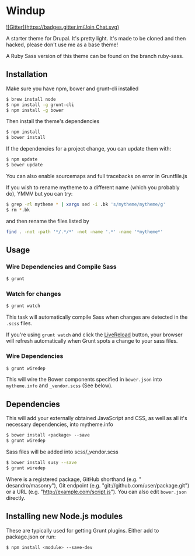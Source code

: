 # Windup
[![Gitter](https://badges.gitter.im/Join Chat.svg)](https://gitter.im/Lullabot/mytheme?utm_source=badge&utm_medium=badge&utm_campaign=pr-badge&utm_content=badge)

A starter theme for Drupal. It's pretty light. It's made to be cloned and then hacked, please don't use me as a base theme!

A Ruby Sass version of this theme can be found on the branch ruby-sass.

## Installation

Make sure you have npm, bower and grunt-cli installed

```bash
$ brew install node
$ npm install -g grunt-cli
$ npm install -g bower
```

Then install the theme's dependencies

```bash
$ npm install
$ bower install
```

If the dependencies for a project change, you can update them with:

```bash
$ npm update
$ bower update
```

You can also enable sourcemaps and full tracebacks on error in Gruntfile.js

If you wish to rename mytheme to a different name (which you probably do), YMMV but you can try:
```bash
$ grep -rl mytheme * | xargs sed -i .bk 's/mytheme/mytheme/g'
$ rm *.bk
```

and then rename the files listed by 
```bash
find . -not -path '*/.*/*' -not -name '.*' -name '*mytheme*'
```

## Usage

### Wire Dependencies and Compile Sass

```bash
$ grunt
```

### Watch for changes

```bash
$ grunt watch
```

This task will automatically compile Sass when changes are detected in the `.scss` files.

If you're using ```grunt watch``` and click the [LiveReload](https://chrome.google.com/webstore/detail/livereload/jnihajbhpnppcggbcgedagnkighmdlei?hl=en) button, your browser will refresh automatically when Grunt spots a change to your sass files.

### Wire Dependencies

```bash
$ grunt wiredep
```

This will wire the Bower components specified in ```bower.json``` into ```mytheme.info``` and ```_vendor.scss``` (See below).

## Dependencies

This will add your externally obtained JavaScript and CSS, as well as all it's necessary dependencies, into mytheme.info

```bash
$ bower install <package> --save
$ grunt wiredep
```

Sass files will be added into scss/_vendor.scss

```bash
$ bower install susy --save
$ grunt wiredep
```

Where <package> is a registered package, GitHub shorthand (e.g. " desandro/masonry"), Git endpoint (e.g. "git://github.com/user/package.git") or a URL (e.g. "http://example.com/script.js").
You can also edit ```bower.json``` directly.

## Installing new Node.js modules

These are typically used for getting Grunt plugins. Either add to package.json or run:

```bash
$ npm install <module> --save-dev
```

